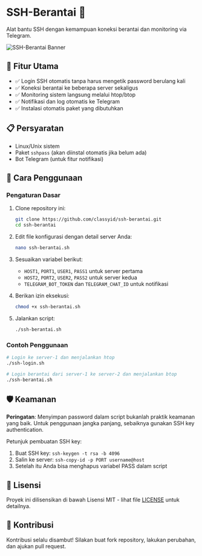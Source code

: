 # SSH-Berantai 🚀

Alat bantu SSH dengan kemampuan koneksi berantai dan monitoring via Telegram.

![SSH-Berantai Banner](https://via.placeholder.com/800x400?text=SSH+Berantai)

## 🌟 Fitur Utama

- ✅ Login SSH otomatis tanpa harus mengetik password berulang kali
- ✅ Koneksi berantai ke beberapa server sekaligus
- ✅ Monitoring sistem langsung melalui htop/btop
- ✅ Notifikasi dan log otomatis ke Telegram
- ✅ Instalasi otomatis paket yang dibutuhkan

## 📋 Persyaratan

- Linux/Unix sistem
- Paket `sshpass` (akan diinstal otomatis jika belum ada)
- Bot Telegram (untuk fitur notifikasi)

## 🔧 Cara Penggunaan

### Pengaturan Dasar

1. Clone repository ini:
   ```bash
   git clone https://github.com/classyid/ssh-berantai.git
   cd ssh-berantai
   
2. Edit file konfigurasi dengan detail server Anda:
   ```bash
   nano ssh-berantai.sh
   ```

3. Sesuaikan variabel berikut:
   - `HOST1`, `PORT1`, `USER1`, `PASS1` untuk server pertama
   - `HOST2`, `PORT2`, `USER2`, `PASS2` untuk server kedua
   - `TELEGRAM_BOT_TOKEN` dan `TELEGRAM_CHAT_ID` untuk notifikasi

4. Berikan izin eksekusi:
   ```bash
   chmod +x ssh-berantai.sh
   ```

5. Jalankan script:
   ```bash
   ./ssh-berantai.sh
   ```

### Contoh Penggunaan

```bash
# Login ke server-1 dan menjalankan htop
./ssh-login.sh

# Login berantai dari server-1 ke server-2 dan menjalankan btop
./ssh-berantai.sh
```

## 🛡️ Keamanan

**Peringatan**: Menyimpan password dalam script bukanlah praktik keamanan yang baik. Untuk penggunaan jangka panjang, sebaiknya gunakan SSH key authentication.

Petunjuk pembuatan SSH key:
1. Buat SSH key: `ssh-keygen -t rsa -b 4096`
2. Salin ke server: `ssh-copy-id -p PORT username@host`
3. Setelah itu Anda bisa menghapus variabel PASS dalam script

## 📜 Lisensi

Proyek ini dilisensikan di bawah Lisensi MIT - lihat file [LICENSE](LICENSE) untuk detailnya.

## 🤝 Kontribusi

Kontribusi selalu disambut! Silakan buat fork repository, lakukan perubahan, dan ajukan pull request.
```
